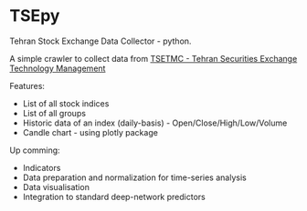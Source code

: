 # TSEpy
Tehran Stock Exchange Data Collector - python.

A simple crawler to collect data from <a href='http://www.tsetmc.com/'>TSETMC - Tehran Securities Exchange Technology Management</a>

Features:
* List of all stock indices
* List of all groups
* Historic data of an index (daily-basis) - Open/Close/High/Low/Volume
* Candle chart - using plotly package

Up comming:
* Indicators
* Data preparation and normalization for time-series analysis
* Data visualisation
* Integration to standard deep-network predictors
